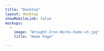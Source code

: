 ```yaml
---
title: "Desktop"
layout: desktop
showMobileLink: false
mockups:
  -
    image: "Wrought-Iron-Works-home-v3.jpg"
    title: "Home Page"

---
```

